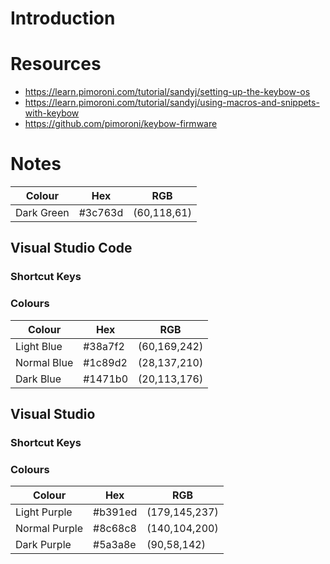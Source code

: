 # Introduction



# Resources

* https://learn.pimoroni.com/tutorial/sandyj/setting-up-the-keybow-os
* https://learn.pimoroni.com/tutorial/sandyj/using-macros-and-snippets-with-keybow
* https://github.com/pimoroni/keybow-firmware

# Notes

| Colour | Hex | RGB
|--------|-----|-----|
| Dark Green | #3c763d | (60,118,61) |

## Visual Studio Code

### Shortcut Keys

### Colours

| Colour | Hex | RGB
|--------|-----|-----|
| Light Blue | #38a7f2 | (60,169,242) |
| Normal Blue | #1c89d2 | (28,137,210) |
| Dark Blue | #1471b0 | (20,113,176) |

## Visual Studio

### Shortcut Keys


### Colours

| Colour | Hex | RGB
|--------|-----|-----|
| Light Purple | #b391ed | (179,145,237) |
| Normal Purple | #8c68c8 |(140,104,200) |
| Dark Purple | #5a3a8e | (90,58,142) |